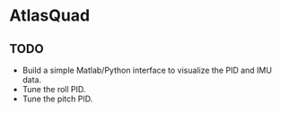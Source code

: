 # AtlasQuad

## TODO
* Build a simple Matlab/Python interface to visualize the PID and IMU data.
* Tune the roll PID.
* Tune the pitch PID.
